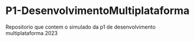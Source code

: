 # P1-DesenvolvimentoMultiplataforma
Repositorio que contem o simulado da p1 de desenvolvimento multiplataforma 2023
